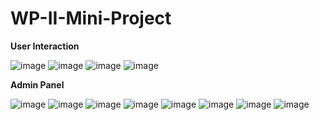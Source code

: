# WP-II-Mini-Project
**User Interaction**

![image](https://github.com/Akshay102003/WP-II-Mini-Project/assets/88509913/f0d93877-8fb2-4b64-8bf0-7c9eb89a0ac2)
![image](https://github.com/Akshay102003/WP-II-Mini-Project/assets/88509913/460ba435-f30e-4442-9a1f-fad3c5121db7)
![image](https://github.com/Akshay102003/WP-II-Mini-Project/assets/88509913/9c91aa10-2348-4d19-9032-6a9891474b21)
![image](https://github.com/Akshay102003/WP-II-Mini-Project/assets/88509913/af339a57-4a1c-43fa-9b26-25d6760280d7)


**Admin Panel**

![image](https://github.com/Akshay102003/WP-II-Mini-Project/assets/88509913/1f39acd1-a758-43f2-848f-6a5ae16f1d89)
![image](https://github.com/Akshay102003/WP-II-Mini-Project/assets/88509913/62ede467-f3ab-4712-9c40-9026bbcdc1de)
![image](https://github.com/Akshay102003/WP-II-Mini-Project/assets/88509913/07b375da-17c0-413b-a0eb-b33a9d2c0eea)
![image](https://github.com/Akshay102003/WP-II-Mini-Project/assets/88509913/2b476f68-1c59-46b0-a7d7-9d92572579a2)
![image](https://github.com/Akshay102003/WP-II-Mini-Project/assets/88509913/a16f655d-6293-4eaa-9275-9ef62c703e13)
![image](https://github.com/Akshay102003/WP-II-Mini-Project/assets/88509913/201367e9-c1cd-4c35-88e1-4309cd7063a8)
![image](https://github.com/Akshay102003/WP-II-Mini-Project/assets/88509913/f70f4468-0d0f-44d4-bb99-1ee12d8f880b)
![image](https://github.com/Akshay102003/WP-II-Mini-Project/assets/88509913/47187867-aabc-4d7f-b0d2-92026652db5a)



